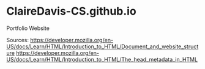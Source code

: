 # ClaireDavis-CS.github.io
Portfolio Website


Sources:
https://developer.mozilla.org/en-US/docs/Learn/HTML/Introduction_to_HTML/Document_and_website_structure
https://developer.mozilla.org/en-US/docs/Learn/HTML/Introduction_to_HTML/The_head_metadata_in_HTML
